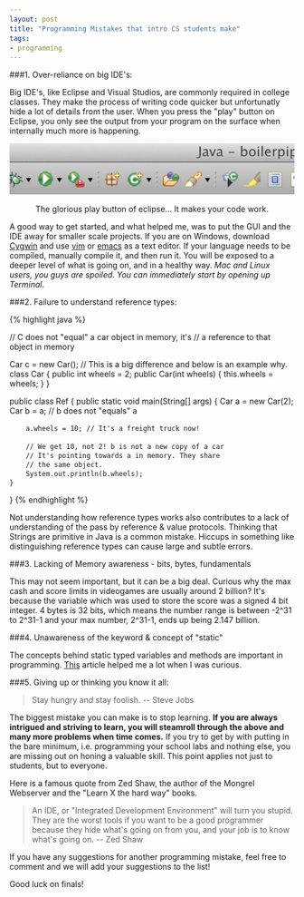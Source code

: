 ```yaml
---
layout: post
title: "Programming Mistakes that intro CS students make"
tags:
- programming
---
```


<!--
Last night, my roommate Edwin and I, both Computer Science / Engineering majors, were working on a Java lab with a few others. As it turns out, one of our group mates didn't know what the keyword `static` meant in Java and he was a Junior. This blog post is not intended to be mean, it's meant to provide a list of CS fundamentals which are too frequently overlooked.

Here are the <u>Top 5 most Alarming Programming mistakes that Intro to CS majors make</u> and tips to avoid them!:
-->

###1. Over-reliance on big IDE's:

Big IDE's, like Eclipse and Visual Studios, are commonly required in college classes. They make the process of writing code quicker but unfortunatly hide a lot of details from the user. When you press the "play" button on Eclipse, you only see the output from your program on the surface when internally much more is happening.

![Glorious play button of eclipse](/images/play_button.png)
<center><span class="img-subtitle">The glorious play button of eclipse... 
    It makes your code work.</span></center>

A good way to get started, and what helped me, was to put the GUI and the IDE away for smaller scale projects. If you are on Windows, download [Cygwin](http://www.cygwin.com/install.html) and use [vim](http://www.vim.org/) or [emacs](http://www.gnu.org/software/emacs/) as a text editor. If your language needs to be compiled, manually compile it, and then run it. You will be exposed to a deeper level of what is going on, and in a healthy way. *Mac and Linux users, you guys are spoiled. You can immediately start by opening up Terminal*.

###2. Failure to understand reference types:

{% highlight java %}

// C does not "equal" a car object in memory, it's 
// a reference to that object in memory

Car c = new Car(); 
// This is a big difference and below is an example why.
class Car {
    public int wheels = 2;
    public Car(int wheels) {
        this.wheels = wheels;
    }
}

public class Ref {
    public static void main(String[] args) {
        Car a =  new Car(2);
        Car b = a; // b does not "equals" a

        a.wheels = 10; // It's a freight truck now!

        // We get 10, not 2! b is not a new copy of a car
        // It's pointing towards a in memory. They share
        // the same object.
        System.out.println(b.wheels);
    }
}
{% endhighlight %}

Not understanding how reference types works also contributes to a lack of understanding of the pass by reference &amp; value protocols. Thinking that Strings are primitive in Java is a common mistake. Hiccups in something like distinguishing reference types can cause large and subtle errors.

###3. Lacking of Memory awareness - bits, bytes, fundamentals

This may not seem important, but it can be a big deal. Curious why the max cash and score limits in videogames are usually around 2 billion? It's because the variable which was used to store the score was a signed 4 bit integer. 4 bytes is 32 bits, which means the number range is between -2^31 to 2^31-1 and your max number, 2^31-1, ends up being 2.147 billion.

###4. Unawareness of the keyword &amp; concept of "static"

The concepts behind static typed variables and methods are important in programming. [This](http://stackoverflow.com/questions/2649213/in-laymans-terms-what-does-static-mean-in-java) article helped me a lot when I was curious.

###5. Giving up or thinking you know it all:

> Stay hungry and stay foolish. -- Steve Jobs

The biggest mistake you can make is to stop learning. **If you are always intrigued and striving to learn, you will steamroll through the above and many more problems when time comes.** If you try to get by with putting in the bare minimum, i.e. programming your school labs and nothing else, you are missing out on honing a valuable skill. This point applies not just to students, but to everyone. 

Here is a famous quote from Zed Shaw, the author of the Mongrel Webserver and the "Learn X the hard way" books.

> An IDE, or "Integrated Development Environment" will turn you stupid. They are the worst tools if you want to be a good programmer because they hide what's going on from you, and your job is to know what's going on. -- Zed Shaw

If you have any suggestions for another programming mistake, feel free to comment and we will add your suggestions to the list!

Good luck on finals!
